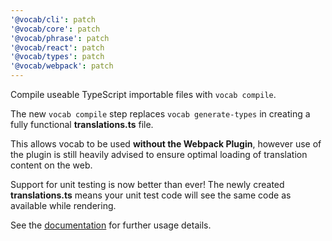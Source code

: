 ```yaml
---
'@vocab/cli': patch
'@vocab/core': patch
'@vocab/phrase': patch
'@vocab/react': patch
'@vocab/types': patch
'@vocab/webpack': patch
---
```


Compile useable TypeScript importable files with `vocab compile`.

The new `vocab compile` step replaces `vocab generate-types` in creating a fully functional **translations.ts** file.

This allows vocab to be used **without the Webpack Plugin**, however use of the plugin is still heavily advised to ensure optimal loading of translation content on the web.

Support for unit testing is now better than ever! The newly created **translations.ts** means your unit test code will see the same code as available while rendering.

See the [documentation](https://github.com/seek-oss/vocab) for further usage details.
